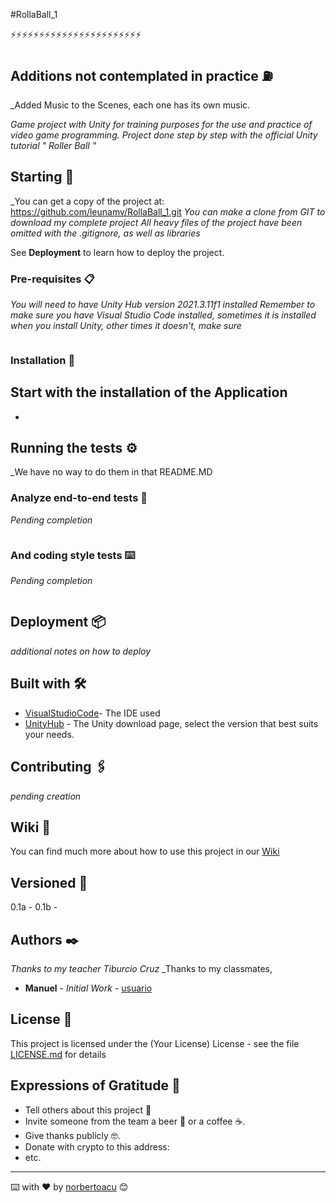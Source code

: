 #RollaBall_1


⚡⚡⚡⚡⚡⚡⚡⚡⚡⚡⚡⚡⚡⚡⚡⚡⚡⚡⚡⚡⚡⚡⚡

## Additions not contemplated in practice ⛽

_Added Music to the Scenes, each one has its own music.



_Game project with Unity for training purposes for the use and practice of video game programming. Project done step by step with the official Unity tutorial " Roller Ball "_

## Starting 🚀

_You can get a copy of the project at: https://github.com/leunamv/RollaBall_1.git
_You can make a clone from GIT to download my complete project_
_All heavy files of the project have been omitted with the .gitignore, as well as libraries_

See **Deployment** to learn how to deploy the project.


### Pre-requisites 📋

_You will need to have Unity Hub version 2021.3.11f1 installed_
_Remember to make sure you have Visual Studio Code installed, sometimes it is installed when you install Unity, other times it doesn't, make sure_


```

```

### Installation 🔧

## Start with the installation of the Application
* 



## Running the tests ⚙️

_We have no way to do them in that README.MD

### Analyze end-to-end tests 🔩

_Pending completion_

```

```

### And coding style tests ⌨️

_Pending completion_

```

```

## Deployment 📦

_additional notes on how to deploy_

## Built with 🛠️

* [VisualStudioCode](https://code.visualstudio.com/)- The IDE used
* [UnityHub](https://unity.com/es/download) - The Unity download page, select the version that best suits your needs.

## Contributing 🖇️

_pending creation_

## Wiki 📖

You can find much more about how to use this project in our [Wiki](https://github.com/your/project/wiki)

## Versioned 📌

0.1a - 
0.1b - 

## Authors ✒️

_Thanks to my teacher Tiburcio Cruz_
_Thanks to my classmates, 

* **Manuel** - *Initial Work* - [usuario](https://github.com/leunamv/RollaBall_1.git)


## License 📄

This project is licensed under the (Your License) License - see the file [LICENSE.md](LICENSE.md) for details

## Expressions of Gratitude 🎁

* Tell others about this project 📢
* Invite someone from the team a beer 🍺 or a coffee ☕.
* Give thanks publicly 🤓.
* Donate with crypto to this address:
* etc.



---
⌨️ with ❤️ by [norbertoacu](https://github.com/norbertoacu) 😊